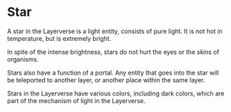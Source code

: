 # Star

A star in the Layerverse is a light entity, consists of pure light.
It is not hot in temperature, but is extremely bright.

In spite of the intense brightness, stars do not hurt the eyes or the skins of organisms.

Stars also have a function of a portal.
Any entity that goes into the star will be teleported to another layer, or another place within the same layer.

Stars in the Layerverse have various colors, including dark colors, which are part of the mechanism of light in the Layerverse.